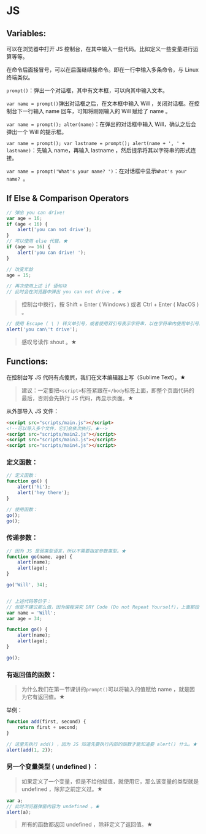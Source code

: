 # JS

## Variables: 

可以在浏览器中打开 JS 控制台，在其中输入一些代码。比如定义一些变量进行运算等等。

在命令后面接冒号，可以在后面继续接命令。即在一行中输入多条命令，与 Linux 终端类似。

`prompt()`：弹出一个对话框，其中有文本框，可以向其中输入文本。

`var name = prompt()`弹出对话框之后，在文本框中输入 Will ，关闭对话框。在控制台下一行输入 name 回车，可知将刚刚输入的 Will 赋给了 name 。

`var name = prompt(); alter(name)`：在弹出的对话框中输入 Will，确认之后会弹出一个 Will 的提示框。

`var name = prompt(); var lastname = prompt(); alert(name + ', ' + lastname)`：先输入 name，再输入 lastname ，然后提示将其以字符串的形式连接。

`var name = prompt('What's your name? ')`：在对话框中显示`What's your name? `。

## If Else & Comparison Operators

```js
// 弹出 you can drive! 
var age = 16;
if (age < 16) {
    alert('you can not drive');
}
// 可以使用 else 代替。★
if (age >= 16) {
    alert('you can drive! ');
}

// 改变年龄
age = 15;

// 再次使用上述 if 语句块
// 此时会在浏览器中弹出 you can not drive 。★
```

> 控制台中换行，按 Shift + Enter ( Windows ) 或者 Ctrl + Enter ( MacOS ) 。

```js
// 使用 Escape ( \ ) 转义单引号，或者使用双引号表示字符串，以在字符串内使用单引号。★
alert('you can\'t drive');
```

> 感叹号读作 shout 。★

## Functions: 

在控制台写 JS 代码有点傻屄，我们在文本编辑器上写（Sublime Text）。★

> 建议：一定要把`<script>`标签紧跟在`</body`标签上面，即整个页面代码的最后，否则会先执行 JS 代码，再显示页面。★

从外部导入 JS 文件：

```html
<script src="scripts/main.js"></script>
<!--可以导入多个文件，它们会依次执行。★-->
<script src="scripts/main2.js"></script>
<script src="scripts/main3.js"></script>
<script src="scripts/main4.js"></script>
```

### 定义函数：

```js
// 定义函数：
function go() {
    alert('hi');
    alert('hey there');
}

// 使用函数：
go();
go();
```

### 传递参数：

```js
// 因为 JS 是弱类型语言，所以不需要指定参数类型。★
function go(name, age) {
    alert(name);
    alert(age);
}

go('Will', 34);


// 上述代码等价于：
// 但是不建议那么做，因为编程讲究 DRY Code (Do not Repeat Yourself)，上面那段代码可以传递不同的 name 和 age 。★★
var name = 'Will';
var age = 34;

function go() {
    alert(name);
    alert(age);
}

go();
```

### 有返回值的函数：

> 为什么我们在第一节课讲的`prompt()`可以将输入的值赋给 name ，就是因为它有返回值。★

举例：

```js
function add(first, second) {
    return first + second;
}

// 这里先执行 add() ，因为 JS 知道先要执行内部的函数才能知道要 alert() 什么。★
alert(add(1, 2));
```

### 另一个变量类型 ( undefined ) ：

> 如果定义了一个变量，但是不给他赋值，就使用它，那么该变量的类型就是 undefined ，除非之前定义过。★

```js
var a; 
// 此时浏览器弹窗内容为 undefined 。★
alert(a);
```

> 所有的函数都返回 undefined ，除非定义了返回值。★